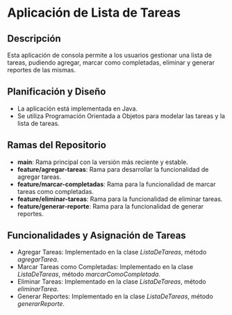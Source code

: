 
# Aplicación de Lista de Tareas

## Descripción
Esta aplicación de consola permite a los usuarios gestionar una lista de tareas, pudiendo agregar, marcar como completadas, eliminar y generar reportes de las mismas.

## Planificación y Diseño
- La aplicación está implementada en Java.
- Se utiliza Programación Orientada a Objetos para modelar las tareas y la lista de tareas.

## Ramas del Repositorio
- **main**: Rama principal con la versión más reciente y estable.
- **feature/agregar-tareas**: Rama para desarrollar la funcionalidad de agregar tareas.
- **feature/marcar-completadas**: Rama para la funcionalidad de marcar tareas como completadas.
- **feature/eliminar-tareas**: Rama para la funcionalidad de eliminar tareas.
- **feature/generar-reporte**: Rama para la funcionalidad de generar reportes.

## Funcionalidades y Asignación de Tareas
- Agregar Tareas: Implementado en la clase *ListaDeTareas*, método *agregarTarea*.
- Marcar Tareas como Completadas: Implementado en la clase *ListaDeTareas*, método *marcarComoCompletada*.
- Eliminar Tareas: Implementado en la clase *ListaDeTareas*, método *eliminarTarea*.
- Generar Reportes: Implementado en la clase *ListaDeTareas*, método *generarReporte*.

